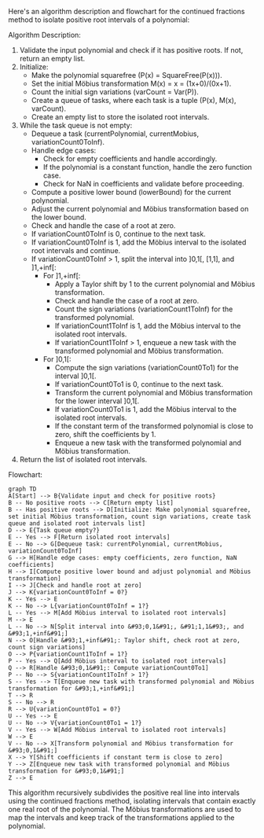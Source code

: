 Here's an algorithm description and flowchart for the continued fractions method to isolate positive root intervals of a polynomial:

Algorithm Description:
1. Validate the input polynomial and check if it has positive roots. If not, return an empty list.
2. Initialize:
   - Make the polynomial squarefree (P(x) = SquareFree(P(x))).
   - Set the initial Möbius transformation M(x) = x = (1x+0)/(0x+1).
   - Count the initial sign variations (varCount = Var(P)).
   - Create a queue of tasks, where each task is a tuple (P(x), M(x), varCount).
   - Create an empty list to store the isolated root intervals.
3. While the task queue is not empty:
   - Dequeue a task (currentPolynomial, currentMobius, variationCount0ToInf).
   - Handle edge cases:
     - Check for empty coefficients and handle accordingly.
     - If the polynomial is a constant function, handle the zero function case.
     - Check for NaN in coefficients and validate before proceeding.
   - Compute a positive lower bound (lowerBound) for the current polynomial.
   - Adjust the current polynomial and Möbius transformation based on the lower bound.
   - Check and handle the case of a root at zero.
   - If variationCount0ToInf is 0, continue to the next task.
   - If variationCount0ToInf is 1, add the Möbius interval to the isolated root intervals and continue.
   - If variationCount0ToInf > 1, split the interval into ]0,1[, [1,1], and ]1,+inf[:
     - For ]1,+inf[:
       - Apply a Taylor shift by 1 to the current polynomial and Möbius transformation.
       - Check and handle the case of a root at zero.
       - Count the sign variations (variationCount1ToInf) for the transformed polynomial.
       - If variationCount1ToInf is 1, add the Möbius interval to the isolated root intervals.
       - If variationCount1ToInf > 1, enqueue a new task with the transformed polynomial and Möbius transformation.
     - For ]0,1[:
       - Compute the sign variations (variationCount0To1) for the interval ]0,1[.
       - If variationCount0To1 is 0, continue to the next task.
       - Transform the current polynomial and Möbius transformation for the lower interval ]0,1[.
       - If variationCount0To1 is 1, add the Möbius interval to the isolated root intervals.
       - If the constant term of the transformed polynomial is close to zero, shift the coefficients by 1.
       - Enqueue a new task with the transformed polynomial and Möbius transformation.
4. Return the list of isolated root intervals.

Flowchart:
```mermaid
graph TD
A[Start] --> B{Validate input and check for positive roots}
B -- No positive roots --> C[Return empty list]
B -- Has positive roots --> D[Initialize: Make polynomial squarefree, set initial Möbius transformation, count sign variations, create task queue and isolated root intervals list]
D --> E{Task queue empty?}
E -- Yes --> F[Return isolated root intervals]
E -- No --> G[Dequeue task: currentPolynomial, currentMobius, variationCount0ToInf]
G --> H[Handle edge cases: empty coefficients, zero function, NaN coefficients]
H --> I[Compute positive lower bound and adjust polynomial and Möbius transformation]
I --> J[Check and handle root at zero]
J --> K{variationCount0ToInf = 0?}
K -- Yes --> E
K -- No --> L{variationCount0ToInf = 1?}
L -- Yes --> M[Add Möbius interval to isolated root intervals]
M --> E
L -- No --> N[Split interval into &#93;0,1&#91;, &#91;1,1&#93;, and &#93;1,+inf&#91;]
N --> O[Handle &#93;1,+inf&#91;: Taylor shift, check root at zero, count sign variations]
O --> P{variationCount1ToInf = 1?}
P -- Yes --> Q[Add Möbius interval to isolated root intervals]
Q --> R[Handle &#93;0,1&#91;: Compute variationCount0To1]
P -- No --> S{variationCount1ToInf > 1?}
S -- Yes --> T[Enqueue new task with transformed polynomial and Möbius transformation for &#93;1,+inf&#91;]
T --> R
S -- No --> R
R --> U{variationCount0To1 = 0?}
U -- Yes --> E
U -- No --> V{variationCount0To1 = 1?}
V -- Yes --> W[Add Möbius interval to isolated root intervals]
W --> E
V -- No --> X[Transform polynomial and Möbius transformation for &#93;0,1&#91;]
X --> Y[Shift coefficients if constant term is close to zero]
Y --> Z[Enqueue new task with transformed polynomial and Möbius transformation for &#93;0,1&#91;]
Z --> E
```

This algorithm recursively subdivides the positive real line into intervals using the continued fractions method, isolating intervals that contain exactly one real root of the polynomial. The Möbius transformations are used to map the intervals and keep track of the transformations applied to the polynomial.